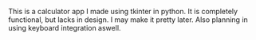 This is a calculator app I made using tkinter in python. It is completely functional, but lacks in design. I may make it pretty later. Also planning in using keyboard integration aswell.
